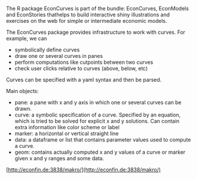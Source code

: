 The R package EconCurves is part of the bundle: EconCurves, EconModels and EconStories thathelps to build interactive shiny illustrations and exercises on the web for simple or intermediate economic models. 

The EconCurves package provides infrastructure to work with curves. For example, we can

  - symbolically define curves
  - draw one or several curves in panes
  - perform computations like cutpoints between two curves
  - check user clicks relative to curves (above, below, etc)
  
Curves can be specified with a yaml syntax and then be parsed.

Main objects:
  - pane: a pane with x and y axis in which one or several curves
    can be drawn.
  - curve: a symbolic specification of a curve. Specified by an
    equation, which is tried to be solved for explicit x and y
    solutions. Can contain extra information like color scheme
    or label
  - marker: a horizontal or vertical straight line
  - data: a dataframe or list that contains parameter values
    used to compute a curve.
  - geom: contains actually computed x and y values of a curve
    or marker given x and y ranges and some data.

[http://econfin.de:3838/makro/](http://econfin.de:3838/makro/)